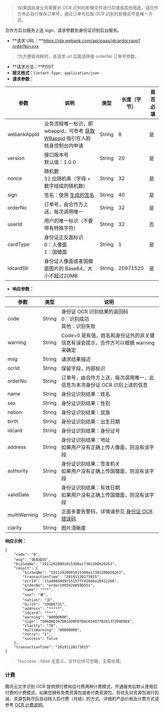 >!如果因自身业务需要对 OCR 识别的影像文件进行存储或其他用途，请合作方务必自行保存订单号，通过订单号拉取 OCR 识别的影像文件是唯一方式。

合作方后台服务上送 sign、请求参数到身份证识别后台服务。
- **请求 URL：**https://ida.webank.com/api/paas/idcardocrapp?orderNo=xxx
>!为方便查询耗时，该请求 url 后面请拼接 orderNo 订单号参数。

- **请求方法：**POST
- **报文格式：**`Content-Type: application/json`
- **请求参数：**

|参数 | 说明 | 类型 | 长度（字节） | 是否必填|
|----- | ----- | ------ | ---------------- | -----------|
|webankAppId | 业务流程唯一标识，即 wbappid，可参考 [获取 WBappid](https://cloud.tencent.com/document/product/1007/49634) 指引在人脸核身控制台内申请 | String | 8 | 是|
|version | 接口版本号<br>默认值：1.0.0 | String | 20 | 是|
|nonce | 随机数<br>32 位随机串（字母 + 数字组成的随机数） | String | 32 | 是|
|sign | 签名：使用 [生成的签名](https://cloud.tencent.com/document/product/1007/35920) | String | 40 | 是|
|orderNo | 订单号，由合作方上送，每次调用唯一 | String | 32 | 是|
|userId | 用户的唯一标识（不要带有特殊字符） | String | 32 | 否|
|cardType | 身份证正反面标识<br>0：人像面<br>1：国徽面 | String | 1 | 是|  
|idcardStr | 身份证人像面或者国徽面图片的 Base64，大小不超过20MB | String | 20971520 | 是|

- **响应参数：**

|参数 | 类型 | 说明|
|----- | ------ | -----|
|code	| String	| 身份证 OCR 识别结果的返回码<br>0：识别成功<br>其他：识别失败|
|warning	| String	| Code=0 是有值，姓名和身份证外的非关键信息有误会提示，合作方可以根据 warning 来确定|
|msg	| String	| 请求结果描述|
|ocrId	| String	| 保留字段，内部标识|
|orderNo	| String	| 订单号，由合作方上送，每次调用唯一，此信息为本次身份证 OCR 识别上送的信息|
|name	| String	| 身份证识别结果：姓名|
|sex	| String	| 身份证识别结果：性别|
|nation	| String	| 身份证识别结果：民族|
|birth	| String	| 身份证识别结果：出生日期|
|idcard	| String	| 身份证识别结果：身份证号|
|address	| String	| 身份证识别结果：地址<br>如果用户没有正确上传人像面，则没有该字段|
|authority	| String	| 身份证识别结果：签发机关<br>如果用户没有正确上传国徽面，则没有该字段|
|validDate	| String	| 身份证识别结果：有效日期<br>如果用户没有正确上传国徽面，则没有该字段|
|multiWarning	| String	| 正面多重告警码，详情请参见 [身份证 OCR 错误码](https://cloud.tencent.com/document/product/1007/47902)|
|clarity	| String	| 图片清晰度|

**响应示例：**
```
{
    "code": "0",
    "msg": "请求成功",
    "bizSeqNo": "19112020001015300a17301200020263",
    "result": {
        "bizSeqNo": "19112020001015300a17301200020263",
        "transactionTime": "20191120173015",
        "ocrId": "15ad08ddd9c55157ffd1040a18412266",
        "orderNo": "order19959248596551",
        "name": "***",
        "sex": "男",
        "nation": "汉",
        "birth": "19880731",
        "address": "*****",
        "idcard": "***",
        "warning": "00000000",
        "sign": "5060AD347D015D8FD7DAC034977B28137204E8E6",
        "clarity": "78",
        "multiWarning": "00000000",
        "retry": "1",
        "success": false
    },
    "transactionTime": "20191120173015"
}
```

>?success：false 无意义，合作伙伴可忽略，无需处理。


### 计费
腾讯云文字识别 OCR 提供预付费和后付费两种计费模式，开通服务后默认使用后付费的计费模式。如果您拥有免费资源包或者付费资源包，将优先对资源包进行扣减，资源包耗尽后自动转入后付费（月结）的方式。详细的产品价格及计费方式请参考 [OCR 计费说明](https://cloud.tencent.com/document/product/1007/49309)。



